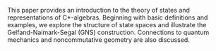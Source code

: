 This paper provides an introduction to the theory of states and representations of
C*-algebras. Beginning with basic definitions and examples, we explore the structure
of state spaces and illustrate the Gelfand-Naimark-Segal (GNS) construction. Connections
to quantum mechanics and noncommutative geometry are also discussed.